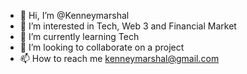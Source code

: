 - 👋 Hi, I’m @Kenneymarshal
- 👀 I’m interested in Tech, Web 3 and Financial Market 
- 🌱 I’m currently learning Tech
- 💞️ I’m looking to collaborate on a project 
- 📫 How to reach me kenneymarshal@gmail.com

<!---
Kenneymarshal/Kenneymarshal is a ✨ special ✨ repository because its `README.md` (this file) appears on your GitHub profile.
You can click the Preview link to take a look at your changes.
--->
